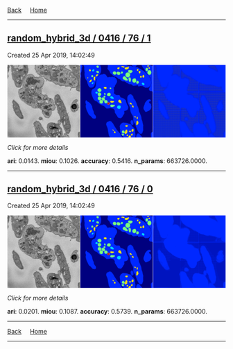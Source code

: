
[Back](..)&nbsp;&nbsp;&nbsp;&nbsp;&nbsp;[Home](https://leapmanlab.github.io/snapshots)

---

<div class="summary"><a href="1"><h2>random_hybrid_3d / 0416 / 76 / 1</h2></a><p>Created 25 Apr 2019, 14:02:49
</p><a href="1"><img src="1/media/summary.png" align="center"></a><p>
<i>Click for more details</i>
</p></div>

**ari**: 0.0143. **miou**: 0.1026. **accuracy**: 0.5416. **n_params**: 663726.0000. 

---

<div class="summary"><a href="0"><h2>random_hybrid_3d / 0416 / 76 / 0</h2></a><p>Created 25 Apr 2019, 14:02:49
</p><a href="0"><img src="0/media/summary.png" align="center"></a><p>
<i>Click for more details</i>
</p></div>

**ari**: 0.0201. **miou**: 0.1087. **accuracy**: 0.5739. **n_params**: 663726.0000. 

---

[Back](..)&nbsp;&nbsp;&nbsp;&nbsp;&nbsp;[Home](https://leapmanlab.github.io/snapshots)

---